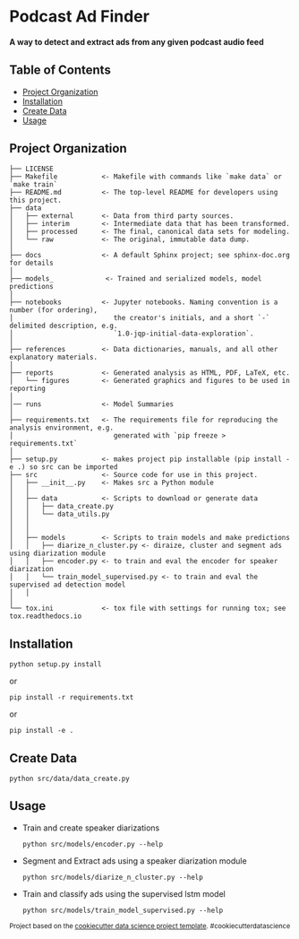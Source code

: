 Podcast Ad Finder
==============================

#### A way to detect and extract ads from any given podcast audio feed

## Table of Contents

* [Project Organization](#Project-Organization)
* [Installation](#Installation)
* [Create Data](#Create-Data)
* [Usage](#Usage)



## Project Organization

    ├── LICENSE
    ├── Makefile           <- Makefile with commands like `make data` or `make train`
    ├── README.md          <- The top-level README for developers using this project.
    ├── data
    │   ├── external       <- Data from third party sources.
    │   ├── interim        <- Intermediate data that has been transformed.
    │   ├── processed      <- The final, canonical data sets for modeling.
    │   └── raw            <- The original, immutable data dump.
    │
    ├── docs               <- A default Sphinx project; see sphinx-doc.org for details
    │
    ├── models_             <- Trained and serialized models, model predictions
    │
    ├── notebooks          <- Jupyter notebooks. Naming convention is a number (for ordering),
    │                         the creator's initials, and a short `-` delimited description, e.g.
    │                         `1.0-jqp-initial-data-exploration`.
    │
    ├── references         <- Data dictionaries, manuals, and all other explanatory materials.
    │
    ├── reports            <- Generated analysis as HTML, PDF, LaTeX, etc.
    │   └── figures        <- Generated graphics and figures to be used in reporting
    │
    │── runs               <- Model Summaries
    │
    ├── requirements.txt   <- The requirements file for reproducing the analysis environment, e.g.
    │                         generated with `pip freeze > requirements.txt`
    │
    ├── setup.py           <- makes project pip installable (pip install -e .) so src can be imported
    ├── src                <- Source code for use in this project.
    │   ├── __init__.py    <- Makes src a Python module
    │   │
    │   ├── data           <- Scripts to download or generate data
    │   │   ├── data_create.py
    │   │   └── data_utils.py
    │   │
    │   │
    │   ├── models         <- Scripts to train models and make predictions
    │   │   ├── diarize_n_cluster.py <- diraize, cluster and segment ads using diarization module
    │   │   ├── encoder.py <- to train and eval the encoder for speaker diarization
    │   │   └── train_model_supervised.py <- to train and eval the supervised ad detection model
    │   │
    │
    └── tox.ini            <- tox file with settings for running tox; see tox.readthedocs.io


## Installation

```
python setup.py install 
```
or 

```
pip install -r requirements.txt
```
or 

```
pip install -e .
```

## Create Data

```
python src/data/data_create.py
```

## Usage

* Train and create speaker diarizations
    ```
    python src/models/encoder.py --help
    ```

* Segment and Extract ads using a speaker diarization module

    ```
    python src/models/diarize_n_cluster.py --help
    ```

* Train and classify ads using the supervised lstm model 

    ```
    python src/models/train_model_supervised.py --help
    ```

<p><small>Project based on the <a target="_blank" href="https://drivendata.github.io/cookiecutter-data-science/">cookiecutter data science project template</a>. #cookiecutterdatascience</small></p>
